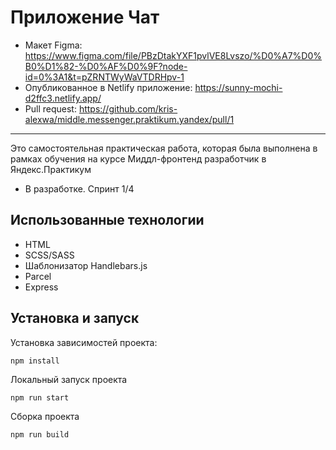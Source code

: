# Приложение Чат

- Макет Figma: https://www.figma.com/file/PBzDtakYXF1pvlVE8Lvszo/%D0%A7%D0%B0%D1%82-%D0%AF%D0%9F?node-id=0%3A1&t=pZRNTWyWaVTDRHpv-1
- Опубликованное в Netlify приложение: https://sunny-mochi-d2ffc3.netlify.app/
- Pull request: https://github.com/kris-alexwa/middle.messenger.praktikum.yandex/pull/1
---
Это самостоятельная практическая работа, которая была выполнена в рамках обучения на курсе Миддл-фронтенд разработчик в Яндекс.Практикум

- В разработке.
Спринт 1/4

## **Использованные технологии**
- HTML
- SCSS/SASS
- Шаблонизатор Handlebars.js
- Parcel
- Express

## **Установка и запуск**
Установка зависимостей проекта:
``` 
npm install
```
Локальный запуск проекта
``` 
npm run start
```
Сборка проекта
``` 
npm run build
```